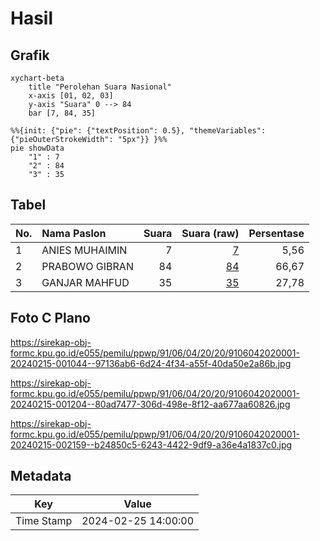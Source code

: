 # Hasil

## Grafik

```mermaid
xychart-beta
    title "Perolehan Suara Nasional"
    x-axis [01, 02, 03]
    y-axis "Suara" 0 --> 84
    bar [7, 84, 35]
```

```mermaid
%%{init: {"pie": {"textPosition": 0.5}, "themeVariables": {"pieOuterStrokeWidth": "5px"}} }%%
pie showData
    "1" : 7
    "2" : 84
    "3" : 35
```

## Tabel

| No. | Nama Paslon    | Suara | Suara (raw) | Persentase |
|:--- |:-------------- | -----:| -----------:| ----------:|
| 1   | ANIES MUHAIMIN | 7     | [7][p-1]    | 5,56       |
| 2   | PRABOWO GIBRAN | 84    | [84][p-2]   | 66,67      |
| 3   | GANJAR MAHFUD  | 35    | [35][p-3]   | 27,78      |


[p-1]: https://github.com/gigit-pemilu/pemilu-2024/blob/main/pilpres/hitung-suara/sub/91-papua/sub/06-biak-numfor/sub/04-numfor-barat/sub/2020-mambodo-sawai/sub/001-tps/sub/paslon-1.txt
[p-2]: https://github.com/gigit-pemilu/pemilu-2024/blob/main/pilpres/hitung-suara/sub/91-papua/sub/06-biak-numfor/sub/04-numfor-barat/sub/2020-mambodo-sawai/sub/001-tps/sub/paslon-2.txt
[p-3]: https://github.com/gigit-pemilu/pemilu-2024/blob/main/pilpres/hitung-suara/sub/91-papua/sub/06-biak-numfor/sub/04-numfor-barat/sub/2020-mambodo-sawai/sub/001-tps/sub/paslon-3.txt

## Foto C Plano

https://sirekap-obj-formc.kpu.go.id/e055/pemilu/ppwp/91/06/04/20/20/9106042020001-20240215-001044--97136ab6-6d24-4f34-a55f-40da50e2a86b.jpg

https://sirekap-obj-formc.kpu.go.id/e055/pemilu/ppwp/91/06/04/20/20/9106042020001-20240215-001204--80ad7477-306d-498e-8f12-aa677aa60826.jpg

https://sirekap-obj-formc.kpu.go.id/e055/pemilu/ppwp/91/06/04/20/20/9106042020001-20240215-002159--b24850c5-6243-4422-9df9-a36e4a1837c0.jpg


## Metadata

| Key        | Value               |
| ---------- | ------------------- |
| Time Stamp | 2024-02-25 14:00:00 |



